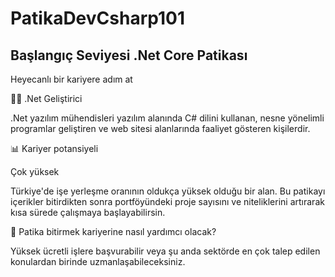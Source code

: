 # PatikaDevCsharp101
## Başlangıç Seviyesi .Net Core Patikası

Heyecanlı bir kariyere adım at





👩‍💻 .Net Geliştirici



.Net yazılım mühendisleri yazılım alanında C# dilini kullanan, nesne yönelimli programlar geliştiren ve web sitesi alanlarında faaliyet gösteren kişilerdir.



📊 Kariyer potansiyeli



Çok yüksek



Türkiye'de işe yerleşme oranının oldukça yüksek olduğu bir alan. Bu patikayı içerikler bitirdikten sonra portföyündeki proje sayısını ve niteliklerini artırarak kısa sürede çalışmaya başlayabilirsin.



💼 Patika bitirmek kariyerine nasıl yardımcı olacak?



Yüksek ücretli işlere başvurabilir veya şu anda sektörde en çok talep edilen konulardan birinde uzmanlaşabileceksiniz.
